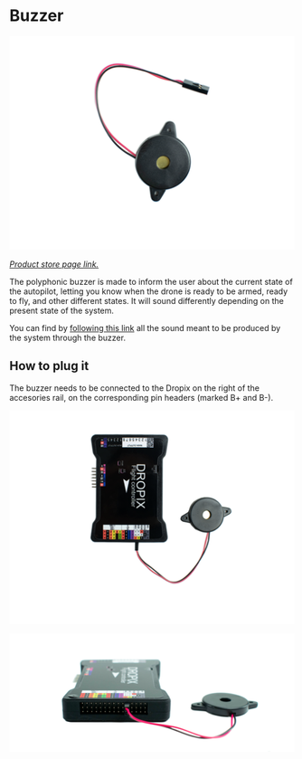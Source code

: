 # Buzzer

![](../.gitbook/assets/buzzer.png)

[_Product store page link._](https://store.drotek.com/accessories/451-44-buzzer-piezo.html#/36-connectors-without)

The polyphonic buzzer is made to inform the user about the current state of the autopilot, letting you know when the drone is ready to be armed, ready to fly, and other different states. It will sound differently depending on the present state of the system.

You can find by [following this link](http://ardupilot.org/copter/docs/common-sounds-pixhawkpx4.html) all the sound meant to be produced by the system through the buzzer.

## How to plug it

The buzzer needs to be connected to the Dropix on the right of the accesories rail, on the corresponding pin headers \(marked B+ and B-\).

![](../.gitbook/assets/dropix-buzzer.png)

![](../.gitbook/assets/drotek-buzzer-with-dropix.png)

